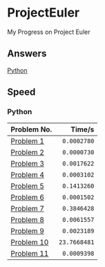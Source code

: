# ProjectEuler
My Progress on Project Euler

## Answers
[Python](https://github.com/AlexNewson/ProjectEuler/tree/master/Python)

## Speed
### Python
|Problem No.|Time/s|
|---|---:|
|[Problem 1](https://github.com/AlexNewson/ProjectEuler/blob/master/Python/Problem%201.py)|`0.0002780`|
|[Problem 2](https://github.com/AlexNewson/ProjectEuler/blob/master/Python/Problem%202.py)|`0.0000730`|
|[Problem 3](https://github.com/AlexNewson/ProjectEuler/blob/master/Python/Problem%203.py)|`0.0017622`|
|[Problem 4](https://github.com/AlexNewson/ProjectEuler/blob/master/Python/Problem%204.py)|`0.0003102`|
|[Problem 5](https://github.com/AlexNewson/ProjectEuler/blob/master/Python/Problem%205.py)|`0.1413260`|
|[Problem 6](https://github.com/AlexNewson/ProjectEuler/blob/master/Python/Problem%206.py)|`0.0001502`|
|[Problem 7](https://github.com/AlexNewson/ProjectEuler/blob/master/Python/Problem%207.py)|`0.3846428`|
|[Problem 8](https://github.com/AlexNewson/ProjectEuler/blob/master/Python/Problem%208.py)|`0.0061557`|
|[Problem 9](https://github.com/AlexNewson/ProjectEuler/blob/master/Python/Problem%209.py)|`0.0023189`|
|[Problem 10](https://github.com/AlexNewson/ProjectEuler/blob/master/Python/Problem%2010.py)|`23.7668481`|
|[Problem 11](https://github.com/AlexNewson/ProjectEuler/blob/master/Python/Problem%2011.py)|`0.0009398`|
